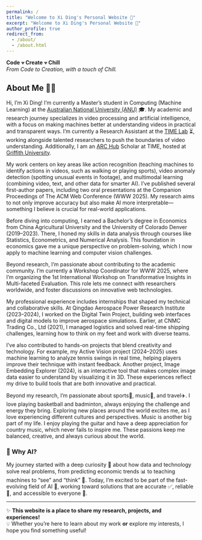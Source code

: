 ```yaml
---
permalink: /
title: "Welcome to Xi Ding's Personal Website 👋"
excerpt: "Welcome to Xi Ding's Personal Website 👋"
author_profile: true
redirect_from: 
  - /about/
  - /about.html
---
```


**Code ⟇ Create ⟇ Chill**  
*From Code to Creation, with a touch of Chill.*

## About Me 🏄‍♂️ 
Hi, I’m Xi Ding! I’m currently a Master’s student in Computing (Machine Learning) at the [Australian National University (ANU)](https://www.anu.edu.au) 🎓. My academic and research journey specializes in video processing and artificial intelligence, with a focus on making machines better at understanding videos in practical and transparent ways. I’m currently a Research Assistant at the [TIME Lab](https://time.anu.edu.au/) ⏳, working alongside talented researchers to push the boundaries of video understanding. Additionally, I am an [ARC Hub](https://science.desi.qld.gov.au/research/capability-directory/research-hub-driving-farming-productivity-disease-prevention) Scholar at TIME, hosted at [Griffith University](https://www.griffith.edu.au/).

My work centers on key areas like action recognition (teaching machines to identify actions in videos, such as walking or playing sports), video anomaly detection (spotting unusual events in footage), and multimodal learning (combining video, text, and other data for smarter AI). I’ve published several first-author papers, including two oral presentations at the Companion Proceedings of The ACM Web Conference (WWW 2025). My research aims to not only improve accuracy but also make AI more interpretable—something I believe is crucial for real-world applications.

Before diving into computing, I earned a Bachelor’s degree in Economics from China Agricultural University and the University of Colorado Denver (2019–2023). There, I honed my skills in data analysis through courses like Statistics, Econometrics, and Numerical Analysis. This foundation in economics gave me a unique perspective on problem-solving, which I now apply to machine learning and computer vision challenges.

Beyond research, I’m passionate about contributing to the academic community. I’m currently a Workshop Coordinator for WWW 2025, where I’m organizing the 1st International Workshop on Transformative Insights in Multi-faceted Evaluation. This role lets me connect with researchers worldwide, and foster discussions on innovative web technologies.

My professional experience includes internships that shaped my technical and collaborative skills. At Qingdao Aerospace Power Research Institute (2023–2024), I worked on the Digital Twin Project, building web interfaces and digital models to improve aerospace simulations. Earlier, at CNMC Trading Co., Ltd (2021), I managed logistics and solved real-time shipping challenges, learning how to think on my feet and work with diverse teams.

I’ve also contributed to hands-on projects that blend creativity and technology. For example, my Active Vision project (2024–2025) uses machine learning to analyze tennis swings in real time, helping players improve their technique with instant feedback. Another project, Image Embedding Explorer (2024), is an interactive tool that makes complex image data easier to understand by visualizing it in 3D. These experiences reflect my drive to build tools that are both innovative and practical.

Beyond my research, I’m passionate about sports🏀, music🎸, and travel✈️. I love playing basketball and badminton, always enjoying the challenge and energy they bring. Exploring new places around the world excites me, as I love experiencing different cultures and perspectives. Music is another big part of my life. I enjoy playing the guitar and have a deep appreciation for country music, which never fails to inspire me. These passions keep me balanced, creative, and always curious about the world.

### 📢 Why AI?  
My journey started with a deep curiosity 🤔 about how data and technology solve real problems, from predicting economic trends 📊 to teaching machines to “see” and “think” 🧠. Today, I’m excited to be part of the fast-evolving field of AI 🚀, working toward solutions that are accurate ✅, reliable 🔐, and accessible to everyone 💌.

---
✨ **This website is a place to share my research, projects, and experiences!**  
💡 Whether you’re here to learn about my work **or** explore my interests, I hope you find something useful! 
